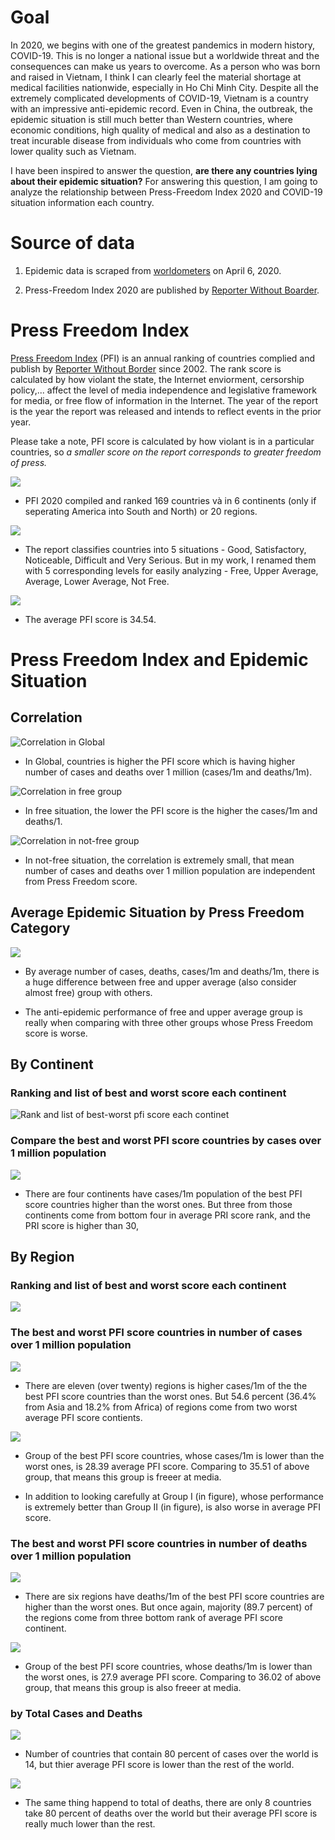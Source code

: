 # Goal

In 2020, we begins with one of the greatest pandemics in modern history, COVID-19. This is no longer a national issue but a worldwide threat and the consequences can make us years to overcome. As a person who was born and raised in Vietnam, I think I can clearly feel the material shortage at medical facilities nationwide, especially in Ho Chi Minh City. Despite all the extremely complicated developments of COVID-19, Vietnam is a country with an impressive anti-epidemic record. Even in China, the outbreak, the epidemic situation is still much better than Western countries, where economic conditions, high quality of medical and also as a destination to treat incurable disease from individuals who come from countries with lower quality such as Vietnam.

I have been inspired to answer the question, **are there any countries lying about their epidemic situation?**  For answering this question, I am going to analyze the relationship between Press-Freedom Index 2020 and COVID-19 situation information each country. 

# Source of data

1. Epidemic data is scraped from [worldometers](https://www.worldometers.info/coronavirus/) on April 6, 2020.

2. Press-Freedom Index 2020 are published by [Reporter Without Boarder](https://rsf.org/en/ranking_table).

# Press Freedom Index

[Press Freedom Index](https://en.wikipedia.org/wiki/Press_Freedom_Index) (PFI) is an annual ranking of countries complied and publish by [Reporter Without Border](https://rsf.org/en) since 2002. The rank score is calculated by how violant the state, the Internet enviorment, cersorship policy,... affect the level of media independence and legislative framework for media, or free flow of information in the Internet. The year of the report is the year the report was released and intends to reflect events in the prior year. 

Please take a note, PFI score is calculated by how violant is in a particular countries, so  _a smaller score on the report corresponds to greater freedom of press._

![](https://github.com/trungtv4597/Covid_19_and_Press_Freedom_Index_Analysis/blob/master/charts/rel_fre_cat.png)

* PFI 2020 compiled and ranked 169 countries và in 6 continents (only if seperating  America into South and North) or 20 regions. 

![](https://github.com/trungtv4597/Covid_19_and_Press_Freedom_Index_Analysis/blob/master/charts/dis_coun_pfi_type.jpg)

* The report classifies countries into 5 situations - Good, Satisfactory, Noticeable, Difficult and Very Serious. But in my work, I renamed them with 5 corresponding levels for easily analyzing - Free, Upper Average, Average, Lower Average, Not Free.

![](https://github.com/trungtv4597/Covid_19_and_Press_Freedom_Index_Analysis/blob/master/charts/his_pfi.jpg)

* The average PFI score is 34.54.

# Press Freedom Index and Epidemic Situation 

## Correlation

![Correlation in Global](https://github.com/trungtv4597/Covid_19_and_Press_Freedom_Index_Analysis/blob/master/charts/general_corr.jpg)

* In Global, countries is higher the PFI score which is having higher number of cases and deaths over 1 million (cases/1m and deaths/1m).

![Correlation in free group](https://github.com/trungtv4597/Covid_19_and_Press_Freedom_Index_Analysis/blob/master/charts/corr_free.jpg)

* In free situation, the lower the PFI score is the higher the cases/1m and deaths/1.

![Correlation in not-free group](https://github.com/trungtv4597/Covid_19_and_Press_Freedom_Index_Analysis/blob/master/charts/corr_not_free.jpg)

* In not-free situation, the correlation is extremely small, that mean number of cases and deaths over 1 million population are independent from Press Freedom score.

## Average Epidemic Situation by Press Freedom Category

![](https://github.com/trungtv4597/Covid_19_and_Press_Freedom_Index_Analysis/blob/master/charts/total_pfi_mean.jpg)

* By average number of cases, deaths, cases/1m and deaths/1m, there is a huge difference between free and upper average (also consider almost free) group with others.

* The anti-epidemic performance of free and upper average group is really when comparing with three other groups whose Press Freedom score is worse.

## By Continent

### Ranking and list of best and worst score each continent

![Rank and list of best-worst pfi score each continet](https://github.com/trungtv4597/Covid_19_and_Press_Freedom_Index_Analysis/blob/master/charts/pfi_con.jpg)

### Compare the best and worst PFI score countries by cases over 1 million population

![](https://github.com/trungtv4597/Covid_19_and_Press_Freedom_Index_Analysis/blob/master/charts/best_score_worse_perf_case.jpg)

* There are four continents have cases/1m population of the best PFI score countries higher than the worst ones. But three from those continents come from bottom four in average PRI score rank, and the PRI score is higher than 30, 

## By Region

### Ranking and list of best and worst score each continent

![](https://github.com/trungtv4597/Covid_19_and_Press_Freedom_Index_Analysis/blob/master/charts/pfi_reg.jpg)

### The best and worst PFI score countries in number of cases over 1 million population

![](https://github.com/trungtv4597/Covid_19_and_Press_Freedom_Index_Analysis/blob/master/charts/best_score_worse_perf_case_reg.jpg)

* There are eleven (over twenty) regions is higher cases/1m of the the best PFI score countries than the worst ones. But 54.6 percent (36.4% from Asia and 18.2% from Africa) of regions come from two worst average PFI score contients.

![](https://github.com/trungtv4597/Covid_19_and_Press_Freedom_Index_Analysis/blob/master/charts/worst_score_worse_perf_case_region.jpg)

* Group of the best PFI score countries, whose cases/1m is lower than the worst ones, is 28.39 average PFI score. Comparing to 35.51 of above group, that means this group is freeer at media.

* In addition to looking carefully at Group I (in figure), whose performance is extremely better than Group II (in figure), is also  worse in average PFI score.

### The best and worst PFI score countries in number of deaths over 1 million population

![](https://github.com/trungtv4597/Covid_19_and_Press_Freedom_Index_Analysis/blob/master/charts/best_score_worse_perf_death_region.jpg)

* There are six regions have deaths/1m of the best PFI score countries are higher than the worst ones. But once again, majority (89.7 percent) of the regions come from three bottom rank of average PFI score continent.

![](https://github.com/trungtv4597/Covid_19_and_Press_Freedom_Index_Analysis/blob/master/charts/worst_score_worse_perf_death_region.jpg)

* Group of the best PFI score countries, whose deaths/1m is lower than the worst ones, is 27.9 average PFI score. Comparing to 36.02 of above group, that means this group is also freeer at media.

### by Total Cases and Deaths

![](https://github.com/trungtv4597/Covid_19_and_Press_Freedom_Index_Analysis/blob/master/charts/case_pareto.jpg)

* Number of countries that contain 80 percent of cases over the world is 14, but thier average PFI score is lower than the rest of the world.

![](https://github.com/trungtv4597/Covid_19_and_Press_Freedom_Index_Analysis/blob/master/charts/death_pareto.jpg)

* The same thing happend to total of deaths, there are only 8 countries take 80 percent of deaths over the world but their average PFI score is really much lower than the rest.
